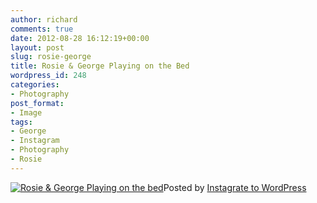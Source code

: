 ```yaml
---
author: richard
comments: true
date: 2012-08-28 16:12:19+00:00
layout: post
slug: rosie-george
title: Rosie & George Playing on the Bed
wordpress_id: 248
categories:
- Photography
post_format:
- Image
tags:
- George
- Instagram
- Photography
- Rosie
---
```


[![Rosie & George Playing on the bed](http://richard.perry-online.me.uk/files/2012/08/86607f28f13311e186fe22000a1c9ebd_7.jpg)](http://richard.perry-online.me.uk/files/2012/08/86607f28f13311e186fe22000a1c9ebd_7.jpg)Posted by [Instagrate to WordPress](http://wordpress.org/extend/plugins/instagrate-to-wordpress/)
